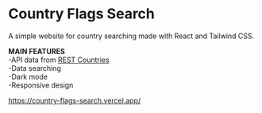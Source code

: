 # Country Flags Search
A simple website for country searching made with React and Tailwind CSS.

**MAIN FEATURES** <br />
-API data from [REST Countries](https://restcountries.com/) <br />
-Data searching <br />
-Dark mode <br />
-Responsive design <br />

https://country-flags-search.vercel.app/

